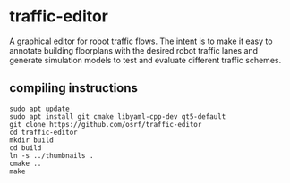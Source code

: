 # traffic-editor
A graphical editor for robot traffic flows. The intent is to make it easy
to annotate building floorplans with the desired robot traffic lanes and
generate simulation models to test and evaluate different traffic schemes.

## compiling instructions
```
sudo apt update
sudo apt install git cmake libyaml-cpp-dev qt5-default
git clone https://github.com/osrf/traffic-editor
cd traffic-editor
mkdir build
cd build
ln -s ../thumbnails .
cmake ..
make
```
